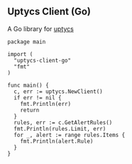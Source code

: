 ## Uptycs Client (Go)

A Go library for [uptycs](https://uptycs.io)


```
package main

import (
  "uptycs-client-go"
  "fmt"
)

func main() {
  c, err := uptycs.NewClient()
  if err != nil {
    fmt.Println(err)
    return
  }
  rules, err := c.GetAlertRules()
  fmt.Println(rules.Limit, err)
  for _, alert := range rules.Items {
    fmt.Println(alert.Rule)
  }
}
```
